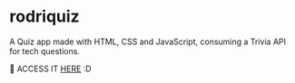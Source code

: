 # rodriquiz
A Quiz app made with HTML, CSS and JavaScript, consuming a Trivia API for tech questions.

<p> 🔗 ACCESS IT <a href="https://rodriquiz.vercel.app">HERE</a> :D</p>
